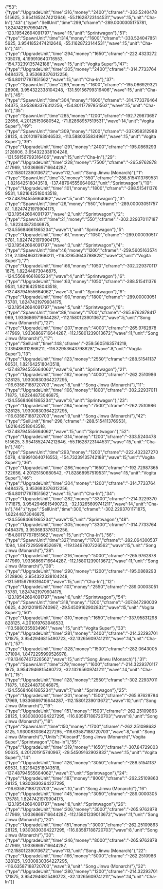 {"53":{"type":"UpgradeUnit","time":316,"money":"2400","cframe":"-333.5240478515625, 3.9541852474212646, -55.11628723144531","wave":15,"unit":"Cha-In"},"43":{"type":"SellUnit","time":299,"cframe":"-289.0000305175781, 1.8247421979904175, -123.19542694091797","wave":15,"unit":"Sprintwagon"},"51":{"type":"SpawnUnit","time":314,"money":"1600","cframe":"-333.5240478515625, 3.9541852474212646, -55.11628723144531","wave":15,"unit":"Cha-In"},"41":{"type":"UpgradeUnit","time":294,"money":"1650","cframe":"-222.4323272705078, 4.199910640716553, -154.73239135742188","wave":15,"unit":"Vogita Super"},"47":{"type":"UpgradeUnit","time":305,"money":"2400","cframe":"-314.77337646484375, 3.953683376312256, -154.80117797851562","wave":15,"unit":"Cha-In"},"37":{"type":"SpawnUnit","time":289,"money":"1600","cframe":"-195.08692932128906, 3.954322338104248, -131.59156799316406","wave":15,"unit":"Cha-In"},"45":{"type":"SpawnUnit","time":304,"money":"1600","cframe":"-314.77337646484375, 3.953683376312256, -154.80117797851562","wave":15,"unit":"Cha-In"},"35":{"type":"SpawnUnit","time":285,"money":"1200","cframe":"-192.72987365722656, 4.20125150680542, -71.82868957519531","wave":14,"unit":"Vogita Super"},"49":{"type":"SpawnUnit","time":309,"money":"1200","cframe":"-337.95831298828125, 4.201019763946533, -113.5880355834961","wave":15,"unit":"Vogita Super"},"39":{"type":"UpgradeUnit","time":291,"money":"2400","cframe":"-195.08692932128906, 3.954322338104248, -131.59156799316406","wave":15,"unit":"Cha-In"},"29":{"type":"UpgradeUnit","time":228,"money":"7500","cframe":"-265.9762878417969, 1.9336869716644287, -112.15801239013672","wave":12,"unit":"Song Jinwu (Monarch)"},"1":{"type":"SpawnUnit","time":3,"money":"550","cframe":"-288.5154113769531, 1.821642518043518, -137.48794555664062","unit":"Sprintwagon"},"10":{"type":"UpgradeUnit","time":101,"money":"1800","cframe":"-288.5154113769531, 1.821642518043518, -137.48794555664062","wave":5,"unit":"Sprintwagon"},"3":{"type":"SpawnUnit","time":26,"money":"550","cframe":"-289.0000305175781, 1.8247421979904175, -123.19542694091797","wave":2,"unit":"Sprintwagon"},"2":{"type":"SpawnUnit","time":21,"money":"550","cframe":"-302.2293701171875, 1.82244873046875, -124.55684661865234","wave":1,"unit":"Sprintwagon"},"5":{"type":"UpgradeUnit","time":61,"money":"1050","cframe":"-289.0000305175781, 1.8247421979904175, -123.19542694091797","wave":3,"unit":"Sprintwagon"},"4":{"type":"SpawnUnit","time":46,"money":"1200","cframe":"-259.5605163574219, 2.139486312866211, -116.32953643798828","wave":3,"unit":"Vogita Super"},"7":{"type":"UpgradeUnit","time":66,"money":"1050","cframe":"-302.2293701171875, 1.82244873046875, -124.55684661865234","wave":4,"unit":"Sprintwagon"},"6":{"type":"UpgradeUnit","time":63,"money":"1050","cframe":"-288.5154113769531, 1.821642518043518, -137.48794555664062","wave":3,"unit":"Sprintwagon"},"9":{"type":"UpgradeUnit","time":90,"money":"1800","cframe":"-289.0000305175781, 1.8247421979904175, -123.19542694091797","wave":5,"unit":"Sprintwagon"},"8":{"type":"SpawnUnit","time":88,"money":"1700","cframe":"-265.9762878417969, 1.9336869716644287, -112.15801239013672","wave":5,"unit":"Song Jinwu (Monarch)"},"27":{"type":"UpgradeUnit","time":207,"money":"4000","cframe":"-265.9762878417969, 1.9336869716644287, -112.15801239013672","wave":11,"unit":"Song Jinwu (Monarch)"},"17":{"type":"SellUnit","time":148,"cframe":"-259.5605163574219, 2.139486312866211, -116.32953643798828","wave":8,"unit":"Vogita Super"},"13":{"type":"UpgradeUnit","time":123,"money":"2550","cframe":"-288.5154113769531, 1.821642518043518, -137.48794555664062","wave":6,"unit":"Sprintwagon"},"21":{"type":"UpgradeUnit","time":162,"money":"4000","cframe":"-262.2510986328125, 1.9300830364227295, -116.63587188720703","wave":8,"unit":"Song Jinwu (Monarch)"},"11":{"type":"UpgradeUnit","time":106,"money":"1800","cframe":"-302.2293701171875, 1.82244873046875, -124.55684661865234","wave":6,"unit":"Sprintwagon"},"23":{"type":"UpgradeUnit","time":184,"money":"7500","cframe":"-262.2510986328125, 1.9300830364227295, -116.63587188720703","wave":9,"unit":"Song Jinwu (Monarch)"},"42":{"type":"SellUnit","time":298,"cframe":"-288.5154113769531, 1.821642518043518, -137.48794555664062","wave":15,"unit":"Sprintwagon"},"52":{"type":"UpgradeUnit","time":314,"money":"1200","cframe":"-333.5240478515625, 3.9541852474212646, -55.11628723144531","wave":15,"unit":"Cha-In"},"40":{"type":"SpawnUnit","time":293,"money":"1200","cframe":"-222.4323272705078, 4.199910640716553, -154.73239135742188","wave":15,"unit":"Vogita Super"},"36":{"type":"UpgradeUnit","time":286,"money":"1650","cframe":"-192.72987365722656, 4.20125150680542, -71.82868957519531","wave":15,"unit":"Vogita Super"},"46":{"type":"UpgradeUnit","time":304,"money":"1200","cframe":"-314.77337646484375, 3.953683376312256, -154.80117797851562","wave":15,"unit":"Cha-In"},"34":{"type":"UpgradeUnit","time":282,"money":"3300","cframe":"-214.32293701171875, 3.9542946815490723, -32.13265609741211","wave":14,"unit":"Cha-In"},"44":{"type":"SellUnit","time":300,"cframe":"-302.2293701171875, 1.82244873046875, -124.55684661865234","wave":15,"unit":"Sprintwagon"},"48":{"type":"UpgradeUnit","time":305,"money":"3300","cframe":"-314.77337646484375, 3.953683376312256, -154.80117797851562","wave":15,"unit":"Cha-In"},"56":{"type":"SpawnUnit","time":327,"money":"1700","cframe":"-282.0643005371094, 1.8472295999526978, -119.13467407226562","wave":15,"unit":"Song Jinwu (Monarch)"},"28":{"type":"UpgradeUnit","time":216,"money":"5000","cframe":"-265.9762878417969, 1.9336869716644287, -112.15801239013672","wave":11,"unit":"Song Jinwu (Monarch)"},"38":{"type":"UpgradeUnit","time":290,"money":"1200","cframe":"-195.08692932128906, 3.954322338104248, -131.59156799316406","wave":15,"unit":"Cha-In"},"12":{"type":"UpgradeUnit","time":107,"money":"2550","cframe":"-289.0000305175781, 1.8247421979904175, -123.19542694091797","wave":6,"unit":"Sprintwagon"},"54":{"type":"SpawnUnit","time":318,"money":"1200","cframe":"-307.8472900390625, 4.201201915740967, -29.54509162902832","wave":15,"unit":"Vogita Super"},"50":{"type":"UpgradeUnit","time":310,"money":"1650","cframe":"-337.95831298828125, 4.201019763946533, -113.5880355834961","wave":15,"unit":"Vogita Super"},"33":{"type":"UpgradeUnit","time":281,"money":"2400","cframe":"-214.32293701171875, 3.9542946815490723, -32.13265609741211","wave":14,"unit":"Cha-In"},"57":{"type":"UpgradeUnit","time":328,"money":"1500","cframe":"-282.0643005371094, 1.8472295999526978, -119.13467407226562","wave":15,"unit":"Song Jinwu (Monarch)"},"31":{"type":"SpawnUnit","time":279,"money":"1600","cframe":"-214.32293701171875, 3.9542946815490723, -32.13265609741211","wave":14,"unit":"Cha-In"},"15":{"type":"UpgradeUnit","time":128,"money":"2550","cframe":"-302.2293701171875, 1.82244873046875, -124.55684661865234","wave":7,"unit":"Sprintwagon"},"25":{"type":"UpgradeUnit","time":201,"money":"1500","cframe":"-265.9762878417969, 1.9336869716644287, -112.15801239013672","wave":10,"unit":"Song Jinwu (Monarch)"},"19":{"type":"UpgradeUnit","time":151,"money":"1500","cframe":"-262.2510986328125, 1.9300830364227295, -116.63587188720703","wave":8,"unit":"Song Jinwu (Monarch)"},"18":{"type":"SpawnUnit","time":150,"money":"1700","cframe":"-262.2510986328125, 1.9300830364227295, -116.63587188720703","wave":8,"unit":"Song Jinwu (Monarch)"},"Units":["Alocard","Song Jinwu (Monarch)","Vogita Super","Sprintwagon","Cha-In"],"55":{"type":"UpgradeUnit","time":319,"money":"1650","cframe":"-307.8472900390625, 4.201201915740967, -29.54509162902832","wave":15,"unit":"Vogita Super"},"14":{"type":"UpgradeUnit","time":126,"money":"3050","cframe":"-288.5154113769531, 1.821642518043518, -137.48794555664062","wave":7,"unit":"Sprintwagon"},"24":{"type":"UpgradeUnit","time":187,"money":"8000","cframe":"-262.2510986328125, 1.9300830364227295, -116.63587188720703","wave":10,"unit":"Song Jinwu (Monarch)"},"16":{"type":"UpgradeUnit","time":145,"money":"3050","cframe":"-289.0000305175781, 1.8247421979904175, -123.19542694091797","wave":8,"unit":"Sprintwagon"},"26":{"type":"UpgradeUnit","time":206,"money":"3000","cframe":"-265.9762878417969, 1.9336869716644287, -112.15801239013672","wave":11,"unit":"Song Jinwu (Monarch)"},"20":{"type":"UpgradeUnit","time":151,"money":"3000","cframe":"-262.2510986328125, 1.9300830364227295, -116.63587188720703","wave":8,"unit":"Song Jinwu (Monarch)"},"30":{"type":"UpgradeUnit","time":246,"money":"8000","cframe":"-265.9762878417969, 1.9336869716644287, -112.15801239013672","wave":13,"unit":"Song Jinwu (Monarch)"},"22":{"type":"UpgradeUnit","time":166,"money":"5000","cframe":"-262.2510986328125, 1.9300830364227295, -116.63587188720703","wave":9,"unit":"Song Jinwu (Monarch)"},"32":{"type":"UpgradeUnit","time":280,"money":"1200","cframe":"-214.32293701171875, 3.9542946815490723, -32.13265609741211","wave":14,"unit":"Cha-In"}}

